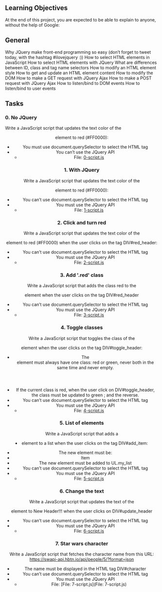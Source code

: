 ## Learning Objectives
At the end of this project, you are expected to be able to explain to anyone, without the help of Google:

## General
Why JQuery make front-end programming so easy (don’t forget to tweet today, with the hashtag #ilovejquery :))
How to select HTML elements in JavaScript
How to select HTML elements with JQuery
What are differences between ID, class and tag name selectors
How to modify an HTML element style
How to get and update an HTML element content
How to modify the DOM
How to make a GET request with JQuery Ajax
How to make a POST request with JQuery Ajax
How to listen/bind to DOM events
How to listen/bind to user events

## Tasks

### 0. No JQuery
Write a JavaScript script that updates the text color of the <header> element to red (#FF0000):
* You must use document.querySelector to select the HTML tag
* You can’t use the JQuery API
	* File: [0-script.js](0-script.js)

### 1. With JQuery
Write a JavaScript script that updates the text color of the <header> element to red (#FF0000):
* You can’t use document.querySelector to select the HTML tag
* You must use the JQuery API
	* File: [1-script.js](1-script.js)

### 2. Click and turn red
Write a JavaScript script that updates the text color of the <header> element to red (#FF0000) when the user clicks on the tag DIV#red_header:
* You can’t use document.querySelector to select the HTML tag
* You must use the JQuery API
	* File: [2-script.js](2-script.js)

### 3. Add '.red' class
Write a JavaScript script that adds the class red to the <header> element when the user clicks on the tag DIV#red_header

* You can’t use document.querySelector to select the HTML tag
* You must use the JQuery API
	* File: [3-script.js](3-script.js)

### 4. Toggle classes
Write a JavaScript script that toggles the class of the <header> element when the user clicks on the tag DIV#toggle_header:
* The <header> element must always have one class: red or green, never both in the same time and never empty.
* If the current class is red, when the user click on DIV#toggle_header, the class must be updated to green ; and the reverse.
* You can’t use document.querySelector to select the HTML tag
* You must use the JQuery API
	* File: [4-script.js](4-script.js)

### 5. List of elements
Write a JavaScript script that adds a <li> element to a list when the user clicks on the tag DIV#add_item:
* The new element must be: <li>Item</li>
* The new element must be added to UL.my_list
* You can’t use document.querySelector to select the HTML tag
* You must use the JQuery API
	* File: [5-script.js](5-script.js)

### 6. Change the text
Write a JavaScript script that updates the text of the <header> element to New Header!!! when the user clicks on DIV#update_header
* You can’t use document.querySelector to select the HTML tag
* You must use the JQuery API
	* File: [6-script.js](6-script.js)

### 7. Star wars character
Write a JavaScript script that fetches the character name from this URL: https://swapi-api.hbtn.io/api/people/5/?format=json
* The name must be displayed in the HTML tag DIV#character
* You can’t use document.querySelector to select the HTML tag
* You must use the JQuery API
	* File: [File: 7-script.js](File: 7-script.js)
